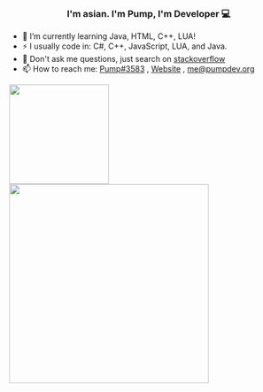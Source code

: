 ### <div align="center">I'm asian. I'm Pump, I'm Developer 💻</div>  

- 🌱 I’m currently learning Java, HTML, C++, LUA!
- ⚡ I usually code in: C#, C++, JavaScript, LUA, and Java.
- 💬 Don't ask me questions, just search on [stackoverflow](https://stackoverflow.com)
- 📫 How to reach me: [Pump#3583](https://discord.com/users/810656600552374342) , [Website](https://pumpdev.org) , [me@pumpdev.org](mailto:me@pumpdev.org)

<img float="center" height="180em" src="https://github-readme-stats.vercel.app/api?hide_border=true&username=Pump-Codes&show_icons=true&count_private=true&bg_color=00000000&title_color=7F7F7F&icon_color=7F7F7F&text_color=7F7F7F" />
<img float="center" height="360em" src="https://camo.githubusercontent.com/779b63bdfd770f4e9792847b095a8bd11083bd2a35ebcb628b56c73bb8f4fe32/68747470733a2f2f6d6574726963732e6c65636f712e696f2f50756d702d436f646573s" />
